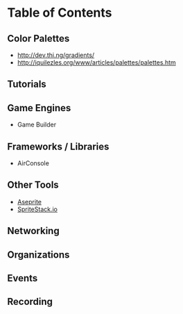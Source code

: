 # Table of Contents


## Color Palettes

* http://dev.thi.ng/gradients/
* http://iquilezles.org/www/articles/palettes/palettes.htm

## Tutorials

## Game Engines

* Game Builder

## Frameworks / Libraries

* AirConsole

## Other Tools

* [Aseprite](www.aseprite.org)
* [SpriteStack.io](www.spritestack.io)

## Networking

## Organizations

## Events

## Recording
